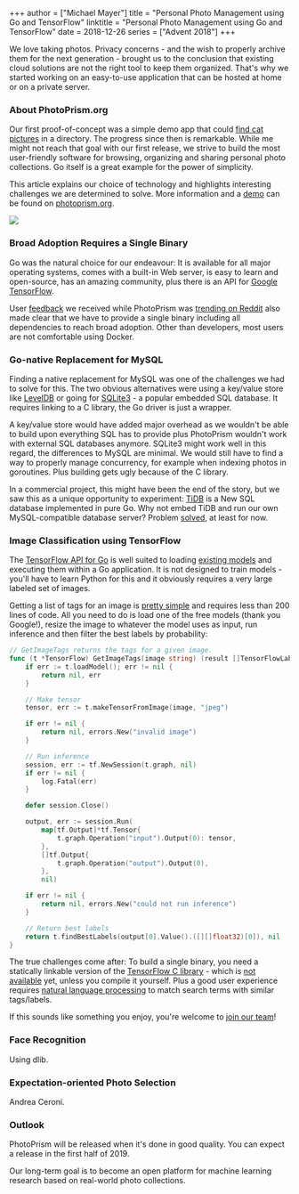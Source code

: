+++
author = ["Michael Mayer"]
title = "Personal Photo Management using Go and TensorFlow"
linktitle = "Personal Photo Management using Go and TensorFlow"
date = 2018-12-26
series = ["Advent 2018"]
+++

We love taking photos. Privacy concerns - and the wish to properly archive them for the next generation -
brought us to the conclusion that existing cloud solutions are not the right tool to keep them organized.
That's why we started working on an easy-to-use application that can be hosted at home or on a private server.

### About PhotoPrism.org ###

Our first proof-of-concept was a simple demo app that could [find cat pictures](https://github.com/photoprism/photoprism/wiki/Screenshots) in a directory.
The progress since then is remarkable.
While me might not reach that goal with our first release, we strive to build the most user-friendly software for browsing, organizing and sharing
personal photo collections. Go itself is a great example for the power of simplicity.

This article explains our choice of technology and highlights interesting challenges we are determined to solve.
More information and a [demo](https://demo.photoprism.org/) can be found on [photoprism.org](https://photoprism.org/).

![](https://dl.photoprism.org/assets/img/usa.jpg)

### Broad Adoption Requires a Single Binary ###

Go was the natural choice for our endeavour: It is available for all major operating systems,
comes with a built-in Web server, is easy to learn and open-source, has an amazing community,
plus there is an API for [Google TensorFlow](https://www.tensorflow.org/).

User [feedback](https://github.com/photoprism/photoprism/wiki/Concerns) we received while PhotoPrism was [trending on Reddit](https://www.reddit.com/r/golang/comments/9nwjpf/photoprism_personal_photo_management_powered_by/)
also made clear that we have to provide a single binary including all dependencies to reach broad adoption.
Other than developers, most users are not comfortable using Docker.

### Go-native Replacement for MySQL ###

Finding a native replacement for MySQL was one of the challenges we had to solve for this.
The two obvious alternatives were using a key/value store like [LevelDB](https://github.com/google/leveldb)
or going for [SQLite3](https://github.com/mattn/go-sqlite3) - a popular
embedded SQL database. It requires linking to a C library, the Go driver is just a wrapper.

A key/value store would have added major overhead as we wouldn't be able to build upon everything
SQL has to provide plus PhotoPrism wouldn't work with external SQL databases anymore.
SQLite3 might work well in this regard, the differences to MySQL are minimal. We would still
have to find a way to properly manage concurrency, for example when indexing photos in goroutines.
Plus building gets ugly because of the C library.

In a commercial project, this might have been the end of the story, but we saw this as a unique
opportunity to experiment: [TiDB](https://github.com/pingcap/tidb) is a New SQL database implemented in pure Go.
Why not embed TiDB and run our own MySQL-compatible database server? Problem [solved](https://github.com/photoprism/photoprism/issues/60#issuecomment-448470212), at least for now.

### Image Classification using TensorFlow ###

The [TensorFlow API for Go](https://www.tensorflow.org/install/lang_go) is well suited to loading [existing models](https://github.com/tensorflow/models/blob/master/research/slim/README.md) and executing them within a Go application.
It is not designed to train models - you'll have to learn Python for this and it obviously requires a very large labeled set of images.

Getting a list of tags for an image is [pretty simple](https://outcrawl.com/image-recognition-api-go-tensorflow) and requires less than 200 lines of code.
All you need to do is load one of the free models (thank you Google!), resize the image to whatever the model uses as input,
run inference and then filter the best labels by probability:

```go
// GetImageTags returns the tags for a given image.
func (t *TensorFlow) GetImageTags(image string) (result []TensorFlowLabel, err error) {
	if err := t.loadModel(); err != nil {
		return nil, err
	}

	// Make tensor
	tensor, err := t.makeTensorFromImage(image, "jpeg")

	if err != nil {
		return nil, errors.New("invalid image")
	}

	// Run inference
	session, err := tf.NewSession(t.graph, nil)
	if err != nil {
		log.Fatal(err)
	}

	defer session.Close()

	output, err := session.Run(
		map[tf.Output]*tf.Tensor{
			t.graph.Operation("input").Output(0): tensor,
		},
		[]tf.Output{
			t.graph.Operation("output").Output(0),
		},
		nil)

	if err != nil {
		return nil, errors.New("could not run inference")
	}

	// Return best labels
	return t.findBestLabels(output[0].Value().([][]float32)[0]), nil
}
```

The true challenges come after: To build a single binary, you need a statically linkable
version of the [TensorFlow C library](https://www.tensorflow.org/install/lang_c) - which is [not available](https://github.com/tensorflow/tensorflow/issues/15563) yet,
unless you compile it yourself. Plus a good user experience requires [natural language processing](https://github.com/photoprism/photoprism/wiki/Image-Classification#natural-language-processing) to match search terms with similar tags/labels.

If this sounds like something you enjoy, you're welcome to [join our team](https://docs.photoprism.org/en/latest/contribute/)!

### Face Recognition ###

Using dlib.

### Expectation-oriented Photo Selection ###

Andrea Ceroni.

### Outlook ###

PhotoPrism will be released when it's done in good quality. You can expect a release in the first half of 2019.

Our long-term goal is to become an open platform for machine learning research based on real-world photo collections.
